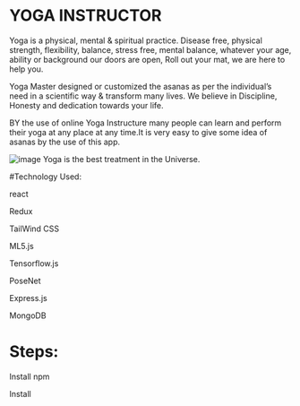 # YOGA INSTRUCTOR

Yoga is a physical, mental & spiritual practice. Disease free, physical strength, flexibility, balance, stress free, mental balance, whatever your age, ability or background our doors are open, Roll out your mat, we are here to help you.

Yoga Master designed or customized the asanas as per the individual’s need in a scientific way & transform many lives. We believe in Discipline, Honesty and dedication towards your life.

BY the use of online Yoga Instructure many people can learn and perform their yoga at any place at any time.It is very easy to give some idea of asanas by the use of this app.

![image](https://user-images.githubusercontent.com/78070142/207899250-1b9850bb-e68a-48d9-b505-8c0643c4a66b.png)  Yoga is the best treatment in the Universe.

#Technology Used:

react

Redux

TailWind CSS

ML5.js

Tensorflow.js

PoseNet

Express.js

MongoDB

# Steps:

Install npm

Install 
